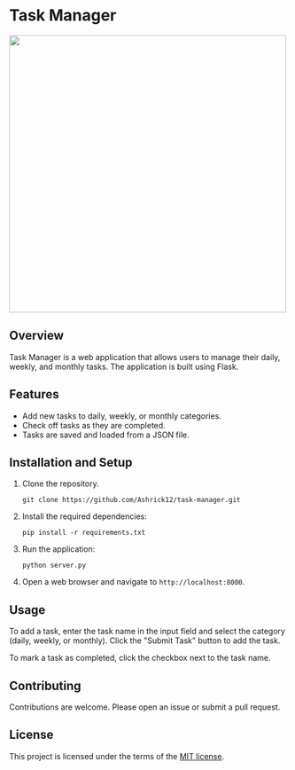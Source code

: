 # Task Manager

<img src=https://i.imgur.com/JQeWudf.png width=500>

## Overview
Task Manager is a web application that allows users to manage their daily, weekly, and monthly tasks. The application is built using Flask.

## Features
- Add new tasks to daily, weekly, or monthly categories.
- Check off tasks as they are completed.
- Tasks are saved and loaded from a JSON file.

## Installation and Setup
1. Clone the repository.
    ```
    git clone https://github.com/Ashrick12/task-manager.git
    ```
2. Install the required dependencies:
    ```
    pip install -r requirements.txt
    ```
3. Run the application:
    ```
    python server.py
    ```
4. Open a web browser and navigate to `http://localhost:8000`.

## Usage
To add a task, enter the task name in the input field and select the category (daily, weekly, or monthly). Click the "Submit Task" button to add the task.

To mark a task as completed, click the checkbox next to the task name.

## Contributing
Contributions are welcome. Please open an issue or submit a pull request.

## License
This project is licensed under the terms of the [MIT license](LICENSE).

